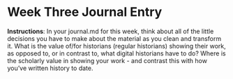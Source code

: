 # Week Three Journal Entry

**Instructions**: In your journal.md for this week, think about all of the little decisions you have to make about the material as you clean and transform it. What is the value of/for historians (regular historians) showing their work, as opposed to, or in contrast to, what digital historians have to do? Where is the scholarly value in showing your work - and contrast this with how you’ve written history to date.
